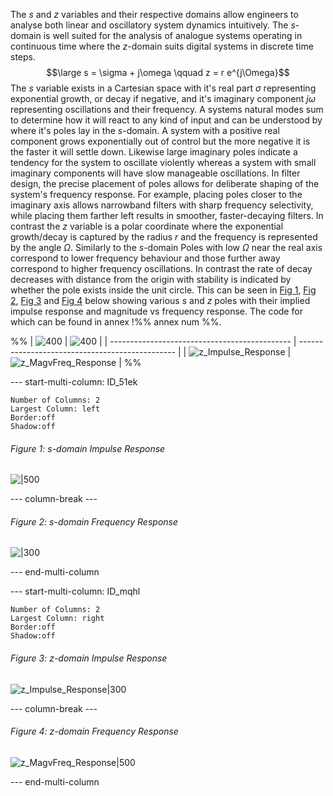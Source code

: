 
The $s$ and $z$ variables and their respective domains allow engineers to analyse both linear and oscillatory system dynamics intuitively. The $s$-domain is well suited for the analysis of analogue systems operating in continuous time where the $z$-domain suits digital systems in discrete time steps.
$$\large s = \sigma + j\omega \qquad z = r e^{j\Omega}$$
The $s$ variable exists in a Cartesian space with it's real part $\sigma$ representing exponential growth, or decay if negative, and it's imaginary component $j\omega$ representing oscillations and their frequency. A systems natural modes sum to determine how it will react to any kind of input and can be understood by where it's poles lay in the $s$-domain. 
A system with a positive real component grows exponentially out of control but the more negative it is the faster it will settle down. Likewise large imaginary poles indicate a tendency for the system to oscillate violently whereas a system with small imaginary components will have slow manageable oscillations. In filter design, the precise placement of poles allows for deliberate shaping of the system's frequency response. For example, placing poles closer to the imaginary axis allows narrowband filters with sharp frequency selectivity, while placing them farther left results in smoother, faster-decaying filters. 
In contrast the $z$ variable is a polar coordinate where the exponential growth/decay is captured by the radius $r$ and the frequency is represented by the angle $\Omega$. Similarly to the $s$-domain Poles with low $\Omega$ near the real axis correspond to lower frequency behaviour and those further away correspond to higher frequency oscillations. In contrast the rate of decay decreases with distance from the origin with stability is indicated by whether the pole exists inside the unit circle.
This can be seen in [Fig 1](#Figure%201%20s-domain%20Impulse%20Response), [Fig 2](#Figure%202%20s-domain%20Frequency%20Response), [Fig 3](#Figure%203%20z-domain%20Impulse%20Response) and [Fig 4](#Figure%204%20z-domain%20Frequency%20Response) below showing various $s$ and $z$ poles with their implied impulse response and magnitude vs frequency response. The code for which can be found in annex !%% annex num %%.

%%
| ![400](s_Impulse_Response.svg)                | ![400](s_MagvFreq_Response.svg)                 |
| --------------------------------------------- | ----------------------------------------------- |
| ![z_Impulse_Response](z_Impulse_Response.svg) | ![z_MagvFreq_Response](z_MagvFreq_Response.svg) |
%%


--- start-multi-column: ID_51ek
```column-settings
Number of Columns: 2
Largest Column: left
Border:off
Shadow:off
```


###### Figure 1: s-domain Impulse Response

![|500](s_Impulse_Response.svg)

--- column-break ---

###### Figure 2: s-domain Frequency Response

![|300](s_MagvFreq_Response.svg) 

--- end-multi-column







--- start-multi-column: ID_mqhl
```column-settings
Number of Columns: 2
Largest Column: right
Border:off
Shadow:off
```

###### Figure 3: z-domain Impulse Response

![z_Impulse_Response|300](z_Impulse_Response.svg)

--- column-break ---

###### Figure 4: z-domain Frequency Response

![z_MagvFreq_Response|500](z_MagvFreq_Response.svg)

--- end-multi-column

